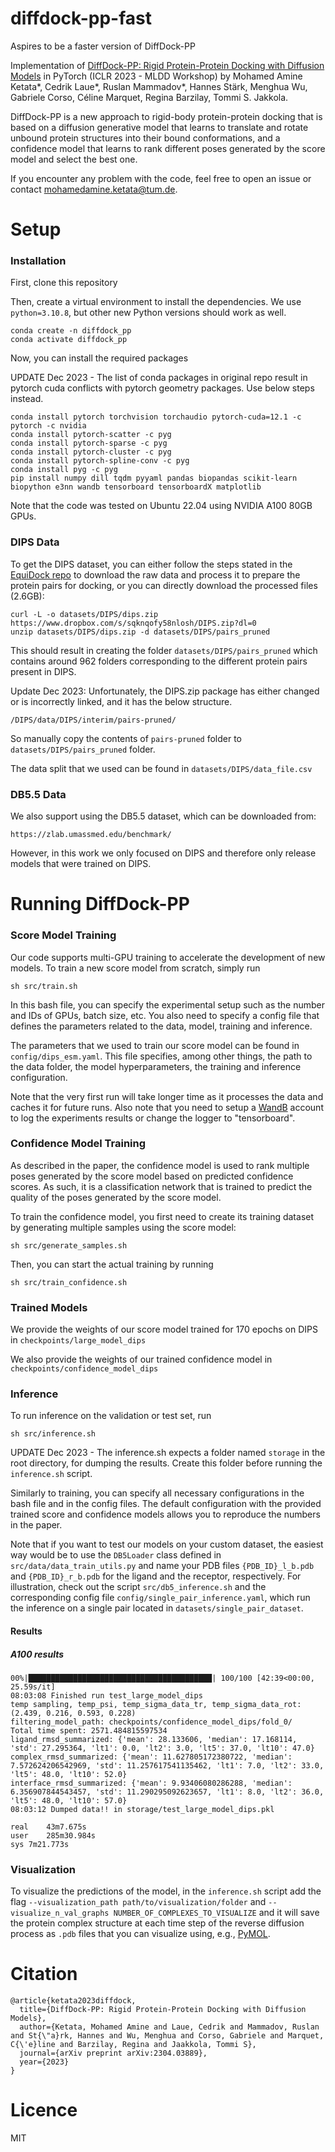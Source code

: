# diffdock-pp-fast
Aspires to be a faster version of DiffDock-PP


Implementation of [DiffDock-PP: Rigid Protein-Protein Docking with Diffusion Models](https://arxiv.org/abs/2304.03889) in PyTorch (ICLR 2023 - MLDD Workshop) by Mohamed Amine Ketata*, Cedrik Laue*, Ruslan Mammadov*, Hannes Stärk, Menghua Wu, Gabriele Corso, Céline Marquet, Regina Barzilay, Tommi S. Jakkola.

DiffDock-PP is a new approach to rigid-body protein-protein docking that is based on a diffusion generative model that learns to translate and rotate unbound protein structures into their bound conformations, and a confidence model that learns to rank different poses generated by the score model and select the best one. 

If you encounter any problem with the code, feel free to open an issue or contact mohamedamine.ketata@tum.de.


# Setup

### Installation

First, clone this repository

Then, create a virtual environment to install the dependencies. We use `python=3.10.8`, but other new Python versions should work as well.
```
conda create -n diffdock_pp
conda activate diffdock_pp
```

Now, you can install the required packages

UPDATE Dec 2023 - The list of conda packages in original repo result in pytorch cuda conflicts with pytorch geometry packages. Use below steps instead.

```
conda install pytorch torchvision torchaudio pytorch-cuda=12.1 -c pytorch -c nvidia
conda install pytorch-scatter -c pyg
conda install pytorch-sparse -c pyg
conda install pytorch-cluster -c pyg
conda install pytorch-spline-conv -c pyg
conda install pyg -c pyg
pip install numpy dill tqdm pyyaml pandas biopandas scikit-learn biopython e3nn wandb tensorboard tensorboardX matplotlib
```
Note that the code was tested on Ubuntu 22.04 using NVIDIA A100 80GB GPUs.

### DIPS Data
To get the DIPS dataset, you can either follow the steps stated in the [EquiDock repo](https://github.com/octavian-ganea/equidock_public#dips-data) to download the raw data and process it to prepare the protein pairs for docking, or you can directly download the processed files (2.6GB):
```
curl -L -o datasets/DIPS/dips.zip https://www.dropbox.com/s/sqknqofy58nlosh/DIPS.zip?dl=0
unzip datasets/DIPS/dips.zip -d datasets/DIPS/pairs_pruned
```
This should result in creating the folder `datasets/DIPS/pairs_pruned` which contains around 962 folders corresponding to the different protein pairs present in DIPS.

Update Dec 2023: Unfortunately, the DIPS.zip package has either changed or is incorrectly linked, and it has the below structure.

```
/DIPS/data/DIPS/interim/pairs-pruned/
```
So manually copy the contents of `pairs-pruned` folder to `datasets/DIPS/pairs_pruned` folder.

The data split that we used can be found in `datasets/DIPS/data_file.csv`

### DB5.5 Data
We also support using the DB5.5 dataset, which can be downloaded from:
```
https://zlab.umassmed.edu/benchmark/
```
However, in this work we only focused on DIPS and therefore only release models that were trained on DIPS.

# Running DiffDock-PP
### Score Model Training
Our code supports multi-GPU training to accelerate the development of new models. To train a new score model from scratch, simply run
```
sh src/train.sh
```
In this bash file, you can specify the experimental setup such as the number and IDs of GPUs, batch size, etc. You also need to specify a config file that defines the parameters related to the data, model, training and inference. 

The parameters that we used to train our score model can be found in `config/dips_esm.yaml`. This file specifies, among other things, the path to the data folder, the model hyperparameters, the training and inference configuration.

Note that the very first run will take longer time as it processes the data and caches it for future runs. Also note that you need to setup a [WandB](https://wandb.ai/site) account to log the experiments results or change the logger to "tensorboard".

### Confidence Model Training
As described in the paper, the confidence model is used to rank multiple poses generated by the score model based on predicted confidence scores. As such, it is a classification network that is trained to predict the quality of the poses generated by the score model. 

To train the confidence model, you first need to create its training dataset by generating multiple samples using the score model:
```
sh src/generate_samples.sh
```
Then, you can start the actual training by running
```
sh src/train_confidence.sh
```

### Trained Models
We provide the weights of our score model trained for 170 epochs on DIPS in `checkpoints/large_model_dips`

We also provide the weights of our trained confidence model in `checkpoints/confidence_model_dips`
### Inference
To run inference on the validation or test set, run
```
sh src/inference.sh
```

UPDATE Dec 2023 - The inference.sh expects a folder named `storage` in the root directory, for dumping the results. Create this folder before running the `inference.sh` script.

Similarly to training, you can specify all necessary configurations in the bash file and in the config files. The default configuration with the provided trained score and confidence models allows you to reproduce the numbers in the paper.

Note that if you want to test our models on your custom dataset, the easiest way would be to use the `DB5Loader` class defined in `src/data/data_train_utils.py` and name your PDB files `{PDB_ID}_l_b.pdb` and `{PDB_ID}_r_b.pdb` for the ligand and the receptor, respectively. For illustration, check out the script `src/db5_inference.sh` and the corresponding config file `config/single_pair_inference.yaml`, which run the inference on a single pair located in `datasets/single_pair_dataset`.

#### Results
##### A100 results

```
00%|█████████████████████████████████████████| 100/100 [42:39<00:00, 25.59s/it]
08:03:08 Finished run test_large_model_dips
temp sampling, temp_psi, temp_sigma_data_tr, temp_sigma_data_rot: (2.439, 0.216, 0.593, 0.228)
filtering_model_path: checkpoints/confidence_model_dips/fold_0/
Total time spent: 2571.484815597534
ligand_rmsd_summarized: {'mean': 28.133606, 'median': 17.168114, 'std': 27.295364, 'lt1': 0.0, 'lt2': 3.0, 'lt5': 37.0, 'lt10': 47.0}
complex_rmsd_summarized: {'mean': 11.627805172380722, 'median': 7.572624206542969, 'std': 11.257617541135462, 'lt1': 7.0, 'lt2': 33.0, 'lt5': 48.0, 'lt10': 52.0}
interface_rmsd_summarized: {'mean': 9.93406080286288, 'median': 6.356907844543457, 'std': 11.290295092623657, 'lt1': 8.0, 'lt2': 36.0, 'lt5': 48.0, 'lt10': 57.0}
08:03:12 Dumped data!! in storage/test_large_model_dips.pkl

real	43m7.675s
user	285m30.984s
sys	7m21.773s
```

### Visualization
To visualize the predictions of the model, in the `inference.sh` script add the flag `--visualization_path path/to/visualization/folder` and `--visualize_n_val_graphs NUMBER_OF_COMPLEXES_TO_VISUALIZE` and it will save the protein complex structure at each time step of the reverse diffusion process as `.pdb` files that you can visualize using, e.g., [PyMOL](https://pymol.org/2/).

# Citation
```
@article{ketata2023diffdock,
  title={DiffDock-PP: Rigid Protein-Protein Docking with Diffusion Models},
  author={Ketata, Mohamed Amine and Laue, Cedrik and Mammadov, Ruslan and St{\"a}rk, Hannes and Wu, Menghua and Corso, Gabriele and Marquet, C{\'e}line and Barzilay, Regina and Jaakkola, Tommi S},
  journal={arXiv preprint arXiv:2304.03889},
  year={2023}
}
```
# Licence
MIT
